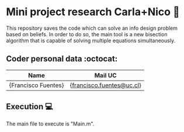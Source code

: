 # Mini project research Carla+Nico :school_satchel:
This repository saves the code which can solve an info design problem based on beliefs. In order to do so, the main tool is a new bisection algorithm that is capable of solving multiple equations simultaneously. 

## Coder personal data :octocat:

| Name | Mail UC |
| :-: | :-: |
| {Francisco Fuentes} | {francisco.fuentes@uc.cl} |

## Execution :computer:
The main file to execute is "Main.m".
